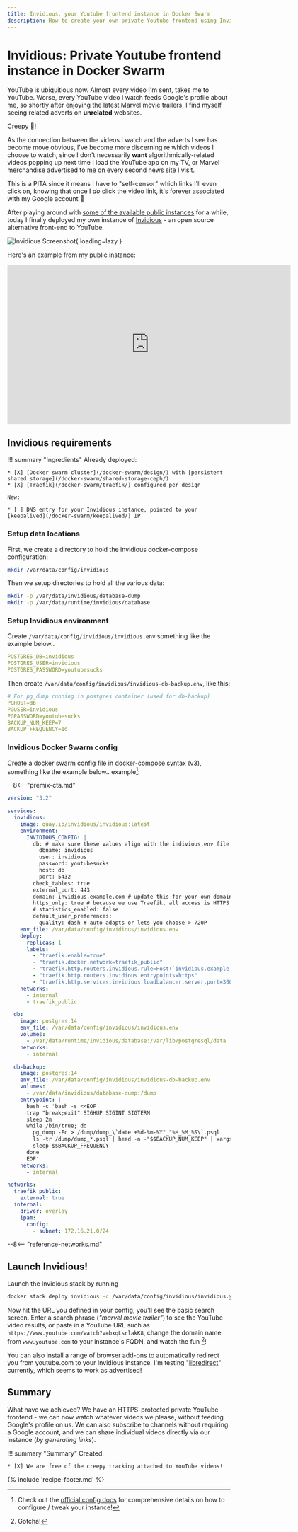 ```yaml
---
title: Invidious, your Youtube frontend instance in Docker Swarm
description: How to create your own private Youtube frontend using Invidious in Docker Swarm
---
```


# Invidious: Private Youtube frontend instance in Docker Swarm

YouTube is ubiquitious now. Almost every video I'm sent, takes me to YouTube. Worse, every YouTube video I watch feeds Google's profile about me, so shortly after enjoying the latest Marvel movie trailers, I find myself seeing related adverts on **unrelated** websites.

Creepy :bug:!

As the connection between the videos I watch and the adverts I see has become move obvious, I've become more discerning re which videos I choose to watch, since I don't necessarily **want** algorithmically-related videos popping up next time I load the YouTube app on my TV, or Marvel merchandise advertised to me on every second news site I visit.

This is a PITA since it means I have to "self-censor" which links I'll even click on, knowing that once I _do_ click the video link, it's forever associated with my Google account :facepalm:

After playing around with [some of the available public instances](https://docs.invidious.io/instances/) for a while, today I finally deployed my own instance of [Invidious](https://invidious.io/) - an open source alternative front-end to YouTube.

![Invidious Screenshot](/images/invidious.png){ loading=lazy }

Here's an example from my public instance:

<iframe id='ivplayer' width='640' height='360' src='https://in.fnky.nz/embed/o-YBDTqX_ZU?t=3' style='border:none;'></iframe>

## Invidious requirements

!!! summary "Ingredients"
    Already deployed:

    * [X] [Docker swarm cluster](/docker-swarm/design/) with [persistent shared storage](/docker-swarm/shared-storage-ceph/)
    * [X] [Traefik](/docker-swarm/traefik/) configured per design

    New:

    * [ ] DNS entry for your Invidious instance, pointed to your [keepalived](/docker-swarm/keepalived/) IP

### Setup data locations

First, we create a directory to hold the invidious docker-compose configuration:

```bash
mkdir /var/data/config/invidious
```

Then we setup directories to hold all the various data:

```bash
mkdir -p /var/data/invidious/database-dump
mkdir -p /var/data/runtime/invidious/database
```

### Setup Invidious environment

Create `/var/data/config/invidious/invidious.env` something like the example below..

```yaml title="/var/data/config/invidious/invidious.env"
POSTGRES_DB=invidious
POSTGRES_USER=invidious
POSTGRES_PASSWORD=youtubesucks
```

Then create `/var/data/config/invidious/invidious-db-backup.env`, like this:

```yaml title="/var/data/config/invidious/invidious-db-backup.env"
# For pg_dump running in postgres container (used for db-backup)
PGHOST=db
PGUSER=invidious
PGPASSWORD=youtubesucks
BACKUP_NUM_KEEP=7
BACKUP_FREQUENCY=1d
```

### Invidious Docker Swarm config

Create a docker swarm config file in docker-compose syntax (v3), something like the example below.. example[^1]:

--8<-- "premix-cta.md"

```yaml title="/var/data/config/invidious/invidious.yml"
version: "3.2"

services:
  invidious:
    image: quay.io/invidious/invidious:latest
    environment:
      INVIDIOUS_CONFIG: |
        db: # make sure these values align with the indivious.env file you created
          dbname: invidious
          user: invidious
          password: youtubesucks
          host: db
          port: 5432
        check_tables: true
        external_port: 443
        domain: invidious.example.com # update this for your own domain
        https_only: true # because we use Traefik, all access is HTTPS
        # statistics_enabled: false   
        default_user_preferences:
          quality: dash # auto-adapts or lets you choose > 720P 
    env_file: /var/data/config/invidious/invidious.env
    deploy:
      replicas: 1
      labels:
        - "traefik.enable=true"
        - "traefik.docker.network=traefik_public"
        - "traefik.http.routers.invidious.rule=Host(`invidious.example.com`)"
        - "traefik.http.routers.invidious.entrypoints=https"
        - "traefik.http.services.invidious.loadbalancer.server.port=3000"        
    networks:
      - internal
      - traefik_public

  db:
    image: postgres:14
    env_file: /var/data/config/invidious/invidious.env
    volumes:
      - /var/data/runtime/invidious/database:/var/lib/postgresql/data
    networks:
      - internal

  db-backup:
    image: postgres:14
    env_file: /var/data/config/invidious/invidious-db-backup.env
    volumes:
      - /var/data/invidious/database-dump:/dump
    entrypoint: |
      bash -c 'bash -s <<EOF
      trap "break;exit" SIGHUP SIGINT SIGTERM
      sleep 2m
      while /bin/true; do
        pg_dump -Fc > /dump/dump_\`date +%d-%m-%Y"_"%H_%M_%S\`.psql
        ls -tr /dump/dump_*.psql | head -n -"$$BACKUP_NUM_KEEP" | xargs -r rm
        sleep $$BACKUP_FREQUENCY
      done
      EOF'
    networks:
      - internal

networks:
  traefik_public:
    external: true
  internal:
    driver: overlay
    ipam:
      config:
        - subnet: 172.16.21.0/24
```

--8<-- "reference-networks.md"

## Launch Invidious!

Launch the Invidious stack by running

```bash
docker stack deploy invidious -c /var/data/config/invidious/invidious.yml
```

Now hit the URL you defined in your config, you'll see the basic search screen. Enter a search phrase (*"marvel movie trailer"*) to see the YouTube video results, or paste in a YouTube URL such as `https://www.youtube.com/watch?v=bxqLsrlakK8`, change the domain name from `www.youtube.com` to your instance's FQDN, and watch the fun [^2]!

You can also install a range of browser add-ons to automatically redirect you from youtube.com to your Invidious instance. I'm testing "[libredirect](https://addons.mozilla.org/en-US/firefox/addon/libredirect/)" currently, which seems to work as advertised!

## Summary

What have we achieved? We have an HTTPS-protected private YouTube frontend - we can now watch whatever videos we please, without feeding Google's profile on us. We can also subscribe to channels without requiring a Google account, and we can share individual videos directly via our instance (*by generating links*).

!!! summary "Summary"
    Created:

    * [X] We are free of the creepy tracking attached to YouTube videos!

{% include 'recipe-footer.md' %}

[^1]: Check out the [official config docs](https://github.com/iv-org/invidious/blob/master/config/config.example.yml) for comprehensive details on how to configure / tweak your instance!
[^2]: Gotcha!
